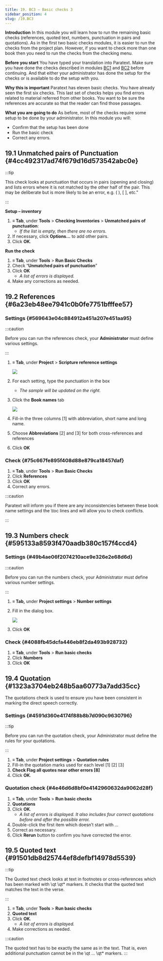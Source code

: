 ```yaml
---
title: 19. BC3 – Basic checks 3
sidebar_position: 4
slug: /19.BC3
---
```




**Introduction**
In this module you will learn how to run the remaining basic checks (references, quoted text, numbers, punctuation in pairs and quotations). As in the first two basic checks modules, it is easier to run the checks from the project plan. However, if you want to check more than one book then you need to run the checks from the checking menu.


**Before you start**
You have typed your translation into Paratext. Make sure you have done the checks described in modules [BC1](https://sillsdev.github.io/paratext-manual/5.BC1) and [BC2](https://sillsdev.github.io/paratext-manual/12.BC2) before continuing. And that either your administrator has done the setup for the checks or is available to do the setup with you.


**Why this is important**
Paratext has eleven basic checks. You have already seen the first six checks. This last set of checks helps you find errors related to material referred from other books. You want to be sure the references are accurate so that the reader can find those passages.


**What you are going to do**
As before, most of the checks require some setup to be done by your administrator. In this module you will:

- Confirm that the setup has been done
- Run the basic check
- Correct any errors.

## 19.1 Unmatched pairs of Punctuation {#4cc492317ad74f679d16d573542abc0e}


:::tip

This check looks at punctuation that occurs in pairs (opening and closing) and lists errors where it is not matched by the other half of the pair. This may be deliberate but is more likely to be an error, e.g. ( ), [ ], etc." 

:::




**Setup – inventory**

1. **≡ Tab**, under **Tools** &gt; **Checking Inventories** &gt; **Unmatched pairs of punctuation**:
	- _If the list is empty, then there are no errors._
1. If necessary, click **Options…** to add other pairs.
1. Click **OK**.

**Run the check**

1. **≡ Tab**, under **Tools** &gt; **Run Basic Checks**
1. Check “**Unmatched pairs of punctuation**”
1. Click **OK**
	- _A list of errors is displayed._
1. Make any corrections as needed.

## 19.2 References {#6a23eb48ee7941c0b0fe7751bfffee57}


### Settings {#569643e04c884912a451a207e451aa95}


:::caution

Before you can run the references check, your **Administrator** must define various settings. 

:::



1. **≡ Tab**, under **Project** &gt; **Scripture reference settings**

	![](/notion_imgs/1019021315.png)

1. For each setting, type the punctuation in the box
	- _The sample will be updated on the right._
1. Click the **Book names** tab

	![](/notion_imgs/1209414794.png)

1. Fill-in the three columns [1] with abbreviation, short name and long name.
1. Choose **Abbreviations** [2] and [3] for both cross-references and references
1. Click **OK**

### Check {#75c667fe895f408d88e879ca18457daf}

1. **≡ Tab**, under **Tools** &gt; **Run Basic Checks**
1. Click **References**
1. Click **OK**
1. Correct any errors.

:::caution

Paratext will inform you if there are any inconsistencies between these book name settings and the \toc lines and will allow you to check conflicts.

:::




## 19.3 Numbers check {#595133a8593f470aadb380c157f4ccd4}


### Settings {#49b4ae06f2074210ace9e326e2e68d6d}


:::caution

Before you can run the numbers check, your Administrator must define various number settings.

:::



1. **≡ Tab,** under **Project settings** &gt; **Number settings**
1. Fill in the dialog box.

	![](/notion_imgs/11100284.png)

1. Click **OK**

### Check {#4088fb45dcfa446eb8f2da493b928732}

1. **≡ Tab**, under **Tools** &gt; **Run basic checks**
1. Click **Numbers**
1. Click **OK**

## 19.4 Quotation {#1323a3704eb248b5aa60773a7add35cc}


The quotations check is used to ensure you have been consistent in marking the direct speech correctly.


### Settings {#4591d360e4174f88b8b7d090c9630796}


:::tip


Before you can run the quotation check, your Administrator must define the rules for your quotations. 


:::

1. **≡ Tab**, under **Project settings** &gt; **Quotation rules**
1. Fill-in the quotation marks used for each level [1] [2] [3]
1. **Check Flag all quotes near other errors [8]**
1. Click **OK**.

### Quotation check {#4e46d6d8bf0e4142960632da9062d28f}

1. **≡ Tab**, under **Tools** &gt; **Run basic checks**
1. **Quotations**
1. Click **OK**.
	- _A list of errors is displayed. It also includes four correct quotations before and after the possible error._
1. Double-click the first item which doesn’t start with …
1. Correct as necessary.
1. Click **Rerun** button to confirm you have corrected the error.

## 19.5 Quoted text {#91501db8d25744ef8defbf14978d5539}


:::tip


The Quoted text check looks at text in footnotes or cross-references which has been marked with \qt \qt* markers. It checks that the quoted text matches the text in the verse. 


:::

1. **≡ Tab**, under **Tools** &gt; **Run basic checks**
1. **Quoted text**
1. Click **OK**.
	- _A list of errors is displayed._
1. Make corrections as needed.

:::caution 


The quoted text has to be exactly the same as in the text. That is, even additional punctuation cannot be in the \qt … \\qt* markers. :::

